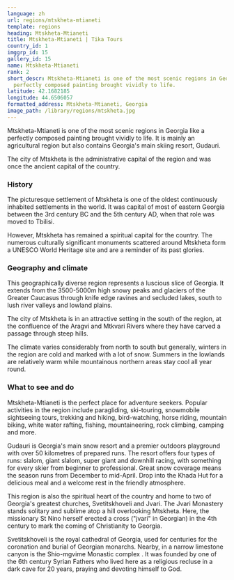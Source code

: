 ```yaml
---
language: zh
url: regions/mtskheta-mtianeti
template: regions
heading: Mtskheta-Mtianeti
title: Mtskheta-Mtianeti | Tika Tours
country_id: 1
imggrp_id: 15
gallery_id: 15
name: Mtskheta-Mtianeti
rank: 2
short_descr: Mtskheta-Mtianeti is one of the most scenic regions in Georgia like a
  perfectly composed painting brought vividly to life.
latitude: 42.1682185
longitude: 44.6506057
formatted_address: Mtskheta-Mtianeti, Georgia
image_path: /library/regions/mtskheta.jpg
---
```

<div class="row content-row"><!-- 1497 (1)-->

</div>

<div class="row content-row"><!-- 1498 (2)-->
<div class="col-12 col-sm-6 col-md-6"><!-- 1997 -->

Mtskheta-Mtianeti is one of the most scenic regions in Georgia like a perfectly composed
painting brought vividly to life. It is mainly an agricultural region but also contains
Georgia's main skiing resort, Gudauri.

</div>

<div class="col-12 col-sm-6 col-md-6"><!-- 1998 -->

The city of Mtskheta is the administrative capital of the region and was once the
ancient capital of the country.

</div>

</div>

<div class="row content-row"><!-- 1499 (3)-->
<div class="col-12"><!-- 1999 -->



</div>

</div>

<div class="row content-row"><!-- 1500 (4)-->
<div class="col-12 col-sm-6 col-md-6"><!-- 2000 -->

### History


The picturesque settlement of Mtskheta is one of the oldest continuously inhabited
settlements in the world. It was capital of most of eastern Georgia between the
3rd century BC and the 5th century AD, when that role was moved to Tbilisi.

However, Mtskheta has remained a spiritual capital for the country. The numerous
culturally significant monuments scattered around Mtskheta form a UNESCO World Heritage
site and are a reminder of its past glories.

### Geography and climate


This geographically diverse region represents a luscious slice of Georgia. It extends
from the 3500-5000m high snowy peaks and glaciers of the Greater Caucasus through
knife edge ravines and secluded lakes, south to lush river valleys and lowland plains.

The city of Mtskheta is in an attractive setting in the south of the region, at the
confluence of the Aragvi and Mtkvari Rivers where they have carved a passage through
steep hills.

The climate varies considerably from north to south but generally, winters in the
region are cold and marked with a lot of snow. Summers in the lowlands are relatively
warm while mountainous northern areas stay cool all year round.

</div>

<div class="col-12 col-sm-6 col-md-6"><!-- 2001 -->

### What to see and do


Mtskheta-Mtianeti is the perfect place for adventure seekers. Popular activities
in the region include paragliding, ski-touring, snowmobile sightseeing tours, trekking
and hiking, bird-watching, horse riding, mountain biking, white water rafting, fishing,
mountaineering, rock climbing, camping and more.

Gudauri is Georgia's main snow resort and a premier outdoors playground with over
50 kilometres of prepared runs. The resort offers four types of runs: slalom, giant
slalom, super giant and downhill racing, with something for every skier from beginner
to professional. Great snow coverage means the season runs from December to mid-April.
Drop into the Khada Hut for a delicious meal and a welcome rest in the friendly
atmosphere.

This region is also the spiritual heart of the country and home to two of Georgia's
greatest churches, Svetitskhoveli and Jvari. The Jvari Monastery stands solitary
and sublime atop a hill overlooking Mtskheta. Here, the missionary St Nino herself
erected a cross ("jvari" in Georgian) in the 4th century to mark the coming of Christianity
to Georgia.

Svetitskhoveli is the royal cathedral of Georgia, used for centuries for the coronation
and burial of Georgian monarchs. Nearby, in a narrow limestone canyon is the Shio-mgvime
Monastic complex . It was founded by one of the 6th century Syrian Fathers who lived
here as a religious recluse in a dark cave for 20 years, praying and devoting himself
to God.

</div>

</div>
